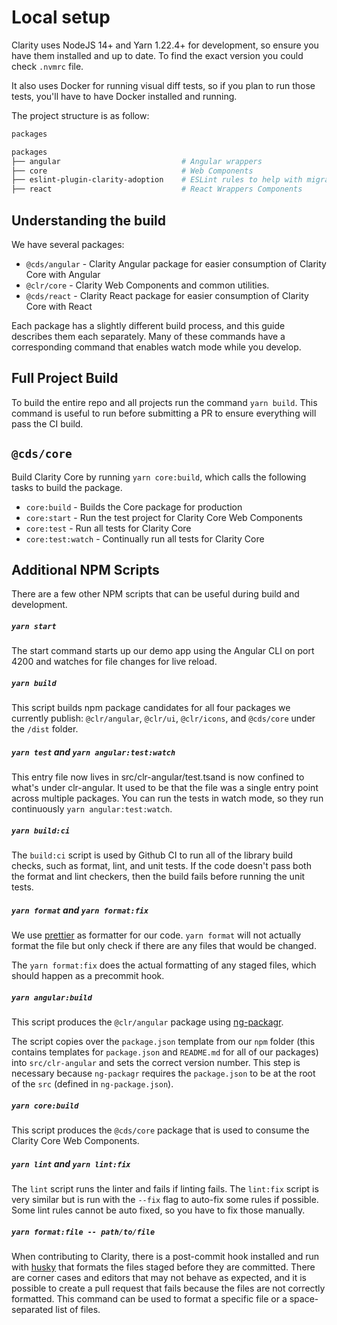 # Local setup

Clarity uses NodeJS 14+ and Yarn 1.22.4+ for development, so ensure you have them installed and up to date. To find the exact
version you could check `.nvmrc` file.

It also uses Docker for running visual diff tests, so if you plan to run those tests, you'll have to have Docker installed and running.

The project structure is as follow:

```bash
packages

packages
├── angular                           # Angular wrappers
├── core                              # Web Components
├── eslint-plugin-clarity-adoption    # ESLint rules to help with migration to Core
├── react                             # React Wrappers Components
```

## Understanding the build

We have several packages:

- `@cds/angular` - Clarity Angular package for easier consumption of Clarity Core with Angular
- `@clr/core` - Clarity Web Components and common utilities.
- `@cds/react` - Clarity React package for easier consumption of Clarity Core with React

Each package has a slightly different build process, and this guide describes them each separately.
Many of these commands have a corresponding command that enables watch
mode while you develop.

## Full Project Build

To build the entire repo and all projects run the command `yarn build`.
This command is useful to run before submitting a PR to ensure everything will
pass the CI build.

## `@cds/core`

Build Clarity Core by running `yarn core:build`, which calls the following tasks to build the package.

- `core:build` - Builds the Core package for production
- `core:start` - Run the test project for Clarity Core Web Components
- `core:test` - Run all tests for Clarity Core
- `core:test:watch` - Continually run all tests for Clarity Core

## Additional NPM Scripts

There are a few other NPM scripts that can be useful during build and development.

##### `yarn start`

The start command starts up our demo app using the Angular CLI on port 4200 and watches for file changes for live reload.

##### `yarn build`

This script builds npm package candidates for all four packages we currently publish: `@clr/angular`, `@clr/ui`,
`@clr/icons`, and `@cds/core` under the `/dist` folder.

##### `yarn test` and `yarn angular:test:watch`

This entry file now lives in src/clr-angular/test.tsand is now confined to what's under clr-angular. It used to be that the file was a single entry point across multiple packages. You can run the tests in watch mode, so they run continuously `yarn angular:test:watch`.

##### `yarn build:ci`

The `build:ci` script is used by Github CI to run all of the library build checks, such as format, lint, and unit tests.
If the code doesn't pass both the format and lint checkers, then the build fails before running the unit tests.

##### `yarn format` and `yarn format:fix`

We use [prettier](https://prettier.io) as formatter for our code. `yarn format` will not
actually format the file but only check if there are any files that would be changed.

The `yarn format:fix` does the actual formatting of any staged files, which should happen as a precommit hook.

##### `yarn angular:build`

This script produces the `@clr/angular` package using [ng-packagr](https://github.com/dherges/ng-packagr).

The script copies over the `package.json` template from our `npm` folder (this contains templates for `package.json` and
`README.md` for all of our packages) into `src/clr-angular` and sets the correct version number. This step is necessary
because `ng-packagr` requires the `package.json` to be at the root of the `src` (defined in `ng-package.json`).

##### `yarn core:build`

This script produces the `@cds/core` package that is used to consume the Clarity Core Web Components.

##### `yarn lint` and `yarn lint:fix`

The `lint` script runs the linter and fails if linting fails. The `lint:fix` script is very similar but
is run with the `--fix` flag to auto-fix some rules if possible. Some lint rules cannot be auto fixed, so you have
to fix those manually.

##### `yarn format:file -- path/to/file`

When contributing to Clarity, there is a post-commit hook installed and run with
[husky](https://github.com/typicode/husky) that formats the files staged before they are committed. There are
corner cases and editors that may not behave as expected, and it is possible to create a pull request that fails because
the files are not correctly formatted. This command can be used to format a specific file or a space-separated list of files.
